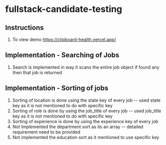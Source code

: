 # fullstack-candidate-testing

## Instructions

1. To view demo https://clipboard-health.vercel.app/

## Implementation - Searching of Jobs
1. Search is implemented in way it scans the entire job object if found any then that job is returned

## Implementation - Sorting of jobs
1. Sorting of location is done using the state key of every job -- used state key as it is not mentioned to do with specific key
2. Sorting of role is done by using the job_title of every job -- used job_title key as it is not mentioned to do with specific key
3. Sorting of experience is done by using the experience key of every job
4. Not Implemented the department sort as its an array -- detailed requirement need to be provided
5. Not implemented the education sort as it mentioned to use specific key
